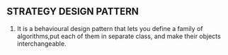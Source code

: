 ## STRATEGY DESIGN PATTERN


1. It is a behavioural design pattern that lets you define a family of algorithms,put each of them in separate class, and make their objects interchangeable.

